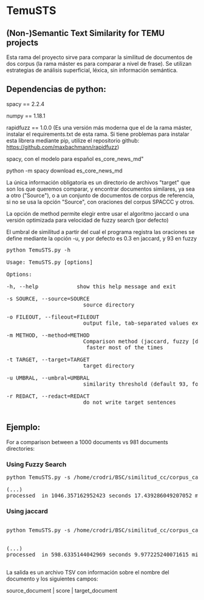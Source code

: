 # TemuSTS
##  (Non-)Semantic Text Similarity for TEMU projects

Esta rama del proyecto sirve para comparar la similitud de documentos de dos corpus (la rama máster es para comparar a nivel de frase). Se utilizan estrategias de análisis superficial, léxica, sin información semántica.

## Dependencias de python:

spacy == 2.2.4

numpy == 1.18.1


rapidfuzz == 1.0.0
(Es una versión más moderna que el de la rama máster, instalar el requirements.txt de esta rama. Si tiene problemas para instalar esta librera mediante pip, utilize el repositorio github: https://github.com/maxbachmann/rapidfuzz)

spacy, con el modelo para español es_core_news_md"

python -m spacy download es_core_news_md


La única información obligatoria es un directorio de archivos "target" que son los que queremos comparar, y encontrar documentos similares, ya sea a otro ("Source"), o a un conjunto de documentos de corpus de referencia, si no se usa la opción "Source", con oraciones del corpus SPACCC y otros.


La opción de method permite elegir entre usar el algoritmo jaccard o una versión optimizada para velocidad de fuzzy search (por defecto)

El umbral de similitud a partir del cual el programa registra las oraciones se define mediante la opción -u, y por defecto es 0.3 en jaccard, y 93 en fuzzy

<pre>
python TemuSTS.py -h

Usage: TemuSTS.py [options]

Options:

-h, --help            show this help message and exit

-s SOURCE, --source=SOURCE
                        source directory

-o FILEOUT, --fileout=FILEOUT
                        output file, tab-separated values extension (.tsv)

-m METHOD, --method=METHOD
                        Comparison method (jaccard, fuzzy [default]) Fuzzy is
                         faster most of the times

-t TARGET, --target=TARGET
                        target directory

-u UMBRAL, --umbral=UMBRAL
                        similarity threshold (default 93, for jaccard use 0.3)

-r REDACT, --redact=REDACT
                        do not write target sentences

</pre>
## Ejemplo:
For a comparison between a 1000 documents vs 981 documents directories:


### Using Fuzzy Search
<pre>
python TemuSTS.py -s /home/crodri/BSC/similitud_cc/corpus_casos_clinicos/radioccc/ -t /home/crodri/BSC/similitud_cc/corpus_casos_clinicos/oncoccc/ -o radioccc_vs_oncoccc.tsv

(...)
processed  in 1046.357162952423 seconds 17.439286049207052 minutes or 0.2906547674867842 hours using fuzzy
</pre>

### Using jaccard
<pre>

python TemuSTS.py -s /home/crodri/BSC/similitud_cc/corpus_casos_clinicos/radioccc/ -t /home/crodri/BSC/similitud_cc/corpus_casos_clinicos/oncoccc/ -o radioccc_vs_oncoccc_jaccard.tsv -m jaccard


(...)
processed  in 598.6335144042969 seconds 9.977225240071615 minutes or 0.1662870873345269 hours using jaccard

</pre>


La salida es un archivo TSV con información sobre el nombre del documento y los siguientes campos:

source_document | score | target_document



